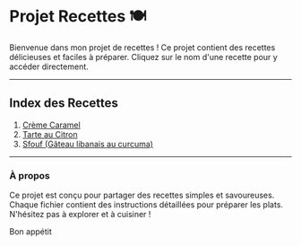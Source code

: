 # Projet Recettes 🍽️

Bienvenue dans mon projet de recettes ! Ce projet contient des recettes délicieuses et faciles à préparer. Cliquez sur le nom d'une recette pour y accéder directement.

---

## Index des Recettes

1. [Crème Caramel](./cremeCaramel.md)  
2. [Tarte au Citron](./tarteAuxCitron.md)  
3. [Sfouf (Gâteau libanais au curcuma)](./sfouf.md)  

---

### À propos
Ce projet est conçu pour partager des recettes simples et savoureuses. Chaque fichier contient des instructions détaillées pour préparer les plats. N'hésitez pas à explorer et à cuisiner !

Bon appétit

